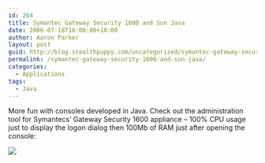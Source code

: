 ```yaml
---
id: 264
title: Symantec Gateway Security 1600 and Sun Java
date: 2006-07-18T16:00:00+10:00
author: Aaron Parker
layout: post
guid: http://blog.stealthpuppy.com/uncategorized/symantec-gateway-security-1600-and-sun-java
permalink: /symantec-gateway-security-1600-and-sun-java/
categories:
  - Applications
tags:
  - Java
---
```

More fun with consoles developed in Java. Check out the administration tool for Symantecs&#8217; Gateway Security 1600 appliance &#8211; 100% CPU usage just to display the logon dialog then 100Mb of RAM just after opening the console:

<a target="_blank" href="/photos/parky/images/1223/original.aspx"><img border="0" src="/photos/parky/images/1223/secondarythumb.aspx" /></a>